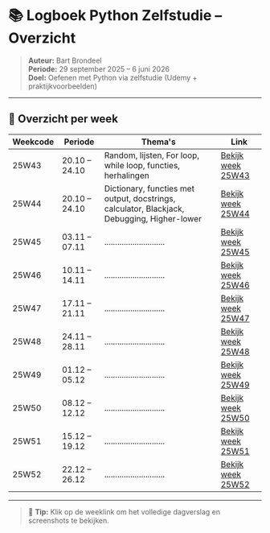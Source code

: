 # 📚 Logboek Python Zelfstudie – Overzicht

> **Auteur:** Bart Brondeel  
> **Periode:** 29 september 2025 – 6 juni 2026  
> **Doel:** Oefenen met Python via zelfstudie (Udemy + praktijkvoorbeelden)

---

## 📅 Overzicht per week

| Weekcode | Periode | Thema's | Link |
|-----------|----------|----------|------|
| 25W43 | 20.10 – 24.10 | Random, lijsten, For loop, while loop, functies, herhalingen | [Bekijk week 25W43](Logs/25W43.md) |
| 25W44 | 20.10 – 24.10 | Dictionary, functies met output, docstrings, calculator, Blackjack, Debugging, Higher-lower | [Bekijk week 25W44](Logs/25W44.md) |
| 25W45 | 03.11 – 07.11 | ............................ | [Bekijk week 25W45](Logs/25W45.md) |
| 25W46 | 10.11 – 14.11 | ............................ | [Bekijk week 25W46](Logs/25W46.md) |
| 25W47 | 17.11 – 21.11 | ............................ | [Bekijk week 25W47](Logs/25W47.md) |
| 25W48 | 24.11 – 28.11 | ............................ | [Bekijk week 25W48](Logs/25W48.md) |
| 25W49 | 01.12 – 05.12 | ............................ | [Bekijk week 25W49](Logs/25W49.md) |
| 25W50 | 08.12 – 12.12 | ............................ | [Bekijk week 25W50](Logs/25W50.md) |
| 25W51 | 15.12 – 19.12 | ............................ | [Bekijk week 25W51](Logs/25W51.md) |
| 25W52 | 22.12 – 26.12 | ............................ | [Bekijk week 25W52](Logs/25W52.md) |

---

> 📎 **Tip:** Klik op de weeklink om het volledige dagverslag en screenshots te bekijken.



